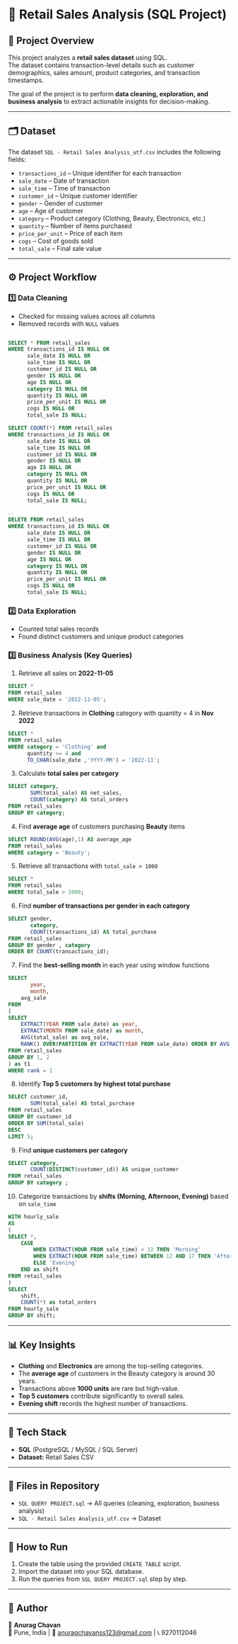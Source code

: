 # 🛒 Retail Sales Analysis (SQL Project)

## 📌 Project Overview
This project analyzes a **retail sales dataset** using SQL.  
The dataset contains transaction-level details such as customer demographics, sales amount, product categories, and transaction timestamps.  

The goal of the project is to perform **data cleaning, exploration, and business analysis** to extract actionable insights for decision-making.

---

## 🗂 Dataset
The dataset `SQL - Retail Sales Analysis_utf.csv` includes the following fields:

- `transactions_id` – Unique identifier for each transaction  
- `sale_date` – Date of transaction  
- `sale_time` – Time of transaction  
- `customer_id` – Unique customer identifier  
- `gender` – Gender of customer  
- `age` – Age of customer  
- `category` – Product category (Clothing, Beauty, Electronics, etc.)  
- `quantity` – Number of items purchased  
- `price_per_unit` – Price of each item  
- `cogs` – Cost of goods sold  
- `total_sale` – Final sale value  

---

## ⚙️ Project Workflow

### 1️⃣ Data Cleaning
- Checked for missing values across all columns  
- Removed records with `NULL` values

```sql

SELECT * FROM retail_sales
WHERE transactions_id IS NULL OR 
	  sale_date IS NULL OR	
	  sale_time IS NULL OR	
	  customer_id IS NULL OR	
	  gender IS NULL OR 	
	  age IS NULL OR	
	  category IS NULL OR	
	  quantity IS NULL OR	
	  price_per_unit IS NULL OR	
	  cogs IS NULL OR	
	  total_sale IS NULL;

SELECT COUNT(*) FROM retail_sales
WHERE transactions_id IS NULL OR 
	  sale_date IS NULL OR	
	  sale_time IS NULL OR	
	  customer_id IS NULL OR	
	  gender IS NULL OR 	
	  age IS NULL OR	
	  category IS NULL OR	
	  quantity IS NULL OR	
	  price_per_unit IS NULL OR	
	  cogs IS NULL OR	
	  total_sale IS NULL;

-- 
DELETE FROM retail_sales
WHERE transactions_id IS NULL OR 
	  sale_date IS NULL OR	
	  sale_time IS NULL OR	
	  customer_id IS NULL OR	
	  gender IS NULL OR 	
	  age IS NULL OR	
	  category IS NULL OR	
	  quantity IS NULL OR	
	  price_per_unit IS NULL OR	
	  cogs IS NULL OR	
	  total_sale IS NULL;

```   

### 2️⃣ Data Exploration
- Counted total sales records  
- Found distinct customers and unique product categories  

### 3️⃣ Business Analysis (Key Queries)
1. Retrieve all sales on **2022-11-05**
```sql
SELECT * 
FROM retail_sales
WHERE sale_date = '2022-11-05';
```
2. Retrieve transactions in **Clothing** category with quantity = 4 in **Nov 2022**  
```sql
SELECT * 
FROM retail_sales
WHERE category = 'Clothing' and 
      quantity >= 4 and 
	  TO_CHAR(sale_date ,'YYYY-MM') = '2022-11';
```
3. Calculate **total sales per category**  
```sql
SELECT category,
       SUM(total_sale) AS net_sales,
       COUNT(category) AS total_orders
FROM retail_sales
GROUP BY category;
```
4. Find **average age** of customers purchasing **Beauty** items  
```sql
SELECT ROUND(AVG(age),1) AS average_age
FROM retail_sales
WHERE category = 'Beauty';
```
5. Retrieve all transactions with `total_sale > 1000`  
```sql
SELECT * 
FROM retail_sales
WHERE total_sale > 1000;
```
6. Find **number of transactions per gender in each category**  
```sql
SELECT gender,
       category, 
       COUNT(transactions_id) AS total_purchase
FROM retail_sales
GROUP BY gender , category
ORDER BY COUNT(transactions_id);
```
7. Find the **best-selling month** in each year using window functions  
```sql
SELECT 
       year,
       month,
    avg_sale
FROM 
(    
SELECT 
    EXTRACT(YEAR FROM sale_date) as year,
    EXTRACT(MONTH FROM sale_date) as month,
    AVG(total_sale) as avg_sale,
    RANK() OVER(PARTITION BY EXTRACT(YEAR FROM sale_date) ORDER BY AVG(total_sale) DESC) as rank
FROM retail_sales
GROUP BY 1, 2
) as t1
WHERE rank = 1
```
8. Identify **Top 5 customers by highest total purchase**  
```sql
SELECT customer_id, 
       SUM(total_sale) AS total_purchase 
FROM retail_sales
GROUP BY customer_id
ORDER BY SUM(total_sale)
DESC
LIMIT 5;
```
9. Find **unique customers per category**  
```sql
SELECT category, 
       COUNT(DISTINCT(customer_id)) AS unique_customer
FROM retail_sales
GROUP BY category ;
```
10. Categorize transactions by **shifts (Morning, Afternoon, Evening)** based on `sale_time`  
```sql
WITH hourly_sale
AS
(
SELECT *,
    CASE
        WHEN EXTRACT(HOUR FROM sale_time) < 12 THEN 'Morning'
        WHEN EXTRACT(HOUR FROM sale_time) BETWEEN 12 AND 17 THEN 'Afternoon'
        ELSE 'Evening'
    END as shift
FROM retail_sales
)
SELECT 
    shift,
    COUNT(*) as total_orders    
FROM hourly_sale
GROUP BY shift;
```
---

## 📊 Key Insights
- **Clothing** and **Electronics** are among the top-selling categories.  
- The **average age** of customers in the Beauty category is around 30 years.  
- Transactions above **1000 units** are rare but high-value.  
- **Top 5 customers** contribute significantly to overall sales.  
- **Evening shift** records the highest number of transactions.  

---

## 🚀 Tech Stack
- **SQL** (PostgreSQL / MySQL / SQL Server)  
- **Dataset:** Retail Sales CSV  

---

## 📁 Files in Repository
- `SQL QUERY PROJECT.sql` → All queries (cleaning, exploration, business analysis)  
- `SQL - Retail Sales Analysis_utf.csv` → Dataset  

---

## 📌 How to Run
1. Create the table using the provided `CREATE TABLE` script.  
2. Import the dataset into your SQL database.  
3. Run the queries from `SQL QUERY PROJECT.sql` step by step.  

---

## 📝 Author
👤 **Anurag Chavan**  
📍 Pune, India | 📧 anuragchavanss123@gmail.com | 📞 9270112046  
